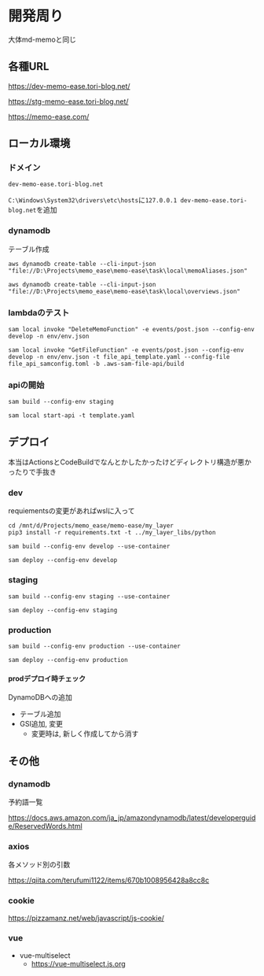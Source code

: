 # 開発周り

大体md-memoと同じ

## 各種URL

<https://dev-memo-ease.tori-blog.net/>

<https://stg-memo-ease.tori-blog.net/>

<https://memo-ease.com/>

## ローカル環境

### ドメイン

`dev-memo-ease.tori-blog.net`

`C:\Windows\System32\drivers\etc\hosts`に`127.0.0.1 dev-memo-ease.tori-blog.net`を追加

### dynamodb

テーブル作成

`aws dynamodb create-table --cli-input-json "file://D:\Projects\memo_ease\memo-ease\task\local\memoAliases.json"`

`aws dynamodb create-table --cli-input-json "file://D:\Projects\memo_ease\memo-ease\task\local\overviews.json"`

### lambdaのテスト

`sam local invoke "DeleteMemoFunction" -e events/post.json --config-env develop -n env/env.json`

`sam local invoke "GetFileFunction" -e events/post.json --config-env develop -n env/env.json -t file_api_template.yaml --config-file file_api_samconfig.toml -b .aws-sam-file-api/build`

### apiの開始

`sam build --config-env staging`

`sam local start-api -t template.yaml`

## デプロイ

本当はActionsとCodeBuildでなんとかしたかったけどディレクトリ構造が悪かったりで手抜き

### dev

requiementsの変更があればwslに入って

```shell
cd /mnt/d/Projects/memo_ease/memo-ease/my_layer
pip3 install -r requirements.txt -t ../my_layer_libs/python
```

`sam build --config-env develop --use-container`

`sam deploy --config-env develop`

### staging

`sam build --config-env staging --use-container`

`sam deploy --config-env staging`

### production

`sam build --config-env production --use-container`

`sam deploy --config-env production`

#### prodデプロイ時チェック

DynamoDBへの追加

* テーブル追加
* GSI追加, 変更
  * 変更時は, 新しく作成してから消す

## その他

### dynamodb

予約語一覧

<https://docs.aws.amazon.com/ja_jp/amazondynamodb/latest/developerguide/ReservedWords.html>

### axios

各メソッド別の引数

<https://qiita.com/terufumi1122/items/670b1008956428a8cc8c>

### cookie

<https://pizzamanz.net/web/javascript/js-cookie/>

### vue

* vue-multiselect
  * <https://vue-multiselect.js.org>
